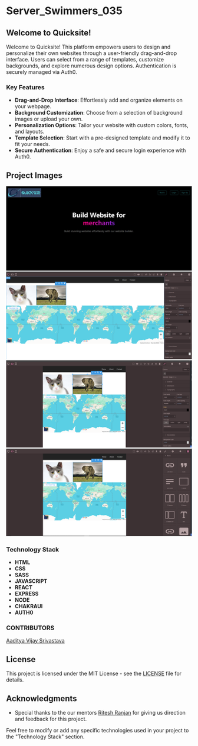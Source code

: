 # Server_Swimmers_035

## Welcome to Quicksite!

Welcome to Quicksite! This platform empowers users to design and personalize their own websites through a user-friendly drag-and-drop interface. Users can select from a range of templates, customize backgrounds, and explore numerous design options. Authentication is securely managed via Auth0.

### Key Features

- **Drag-and-Drop Interface**: Effortlessly add and organize elements on your webpage.
- **Background Customization**: Choose from a selection of background images or upload your own.
- **Personalization Options**: Tailor your website with custom colors, fonts, and layouts.
- **Template Selection**: Start with a pre-designed template and modify it to fit your needs.
- **Secure Authentication**: Enjoy a safe and secure login experience with Auth0.
## Project Images
![image](https://github.com/Aadvi/Server_Swimmers_035/blob/main/QuickSite/src/assets/Screenshot%20(69).png)
![image](https://github.com/Aadvi/Server_Swimmers_035/blob/main/QuickSite/src/assets/Screenshot%20(70).png)
![image](https://github.com/Aadvi/Server_Swimmers_035/blob/main/QuickSite/src/assets/Screenshot%20(71).png)
![image](https://github.com/Aadvi/Server_Swimmers_035/blob/main/QuickSite/src/assets/Screenshot%20(72).png)
### Technology Stack

- **HTML**
- **CSS**
- **SASS**
- **JAVASCRIPT**
- **REACT**
- **EXPRESS**
- **NODE**
- **CHAKRAUI**
- **AUTH0**

### CONTRIBUTORS
<a href="https://github.com/Aadvi">Aaditya Vijay Srivastava</a>

## License

  This project is licensed under the MIT License - see the [LICENSE](LICENSE) file for details.

## Acknowledgments
  - Special thanks to the our mentors <a href="https://github.com/RANJAN-ritesh">Ritesh Ranjan</a>
for giving us direction and feedback for this project.


Feel free to modify or add any specific technologies used in your project to the "Technology Stack" section.
